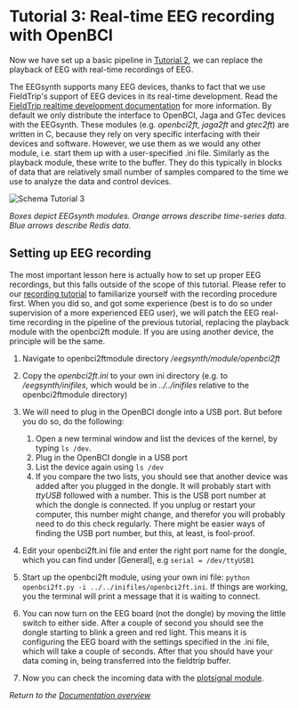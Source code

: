 # Tutorial 3: Real-time EEG recording with OpenBCI

Now we have set up a basic pipeline in [Tutorial 2](tutorial2.md), we can replace the playback of EEG with real-time recordings of EEG.

The EEGsynth supports many EEG devices, thanks to fact that we use FieldTrip's support of EEG devices in its real-time development.
Read the [FieldTrip realtime development documentation](http://www.fieldtriptoolbox.org/development/realtime/implementation)
for more information. By default we only distribute the interface to OpenBCI, Jaga and GTec devices with the EEGsynth. These modules (e.g. _openbci2ft_, _jaga2ft_ and _gtec2ft_) are written in C, because they rely on very specific interfacing with their devices and software. However, we use them as we would any other module, i.e. start them up with a user-specified .ini file. Similarly as the playback module, these write to the buffer. They do this typically in blocks of data that are relatively small number of samples compared to the time we use to analyze the data and control devices.

![Schema Tutorial 3](figures/Tutorial3.png)

_Boxes depict EEGsynth modules. Orange arrows describe time-series data. Blue arrows describe Redis data._

## Setting up EEG recording

The most important lesson here is actually how to set up proper EEG recordings, but this falls outside of the scope of this tutorial. Please refer to our [recording tutorial](https://braincontrolclub.miraheze.org/wiki/Recording_tutorial "Recording tutorial") to familiarize yourself with the recording procedure first. When you did so, and got some experience (best is to do so under supervision of a more experienced EEG user), we will patch the EEG real-time recording in the pipeline of the previous tutorial, replacing the playback module with the openbci2ft module. If you are using another device, the principle will be the same.

1.  Navigate to openbci2ftmodule directory _/eegsynth/module/openbci2ft_
2.  Copy the _openbci2ft.ini_ to your own ini directory (e.g. to _/eegsynth/inifiles_,
    which would be in _../../inifiles_ relative to the openbci2ftmodule directory)
3.  We will need to plug in the OpenBCI dongle into a USB port. But before you do so, do the following:

    1.  Open a new terminal window and list the devices of the kernel, by typing `ls /dev`.
    2.  Plug in the OpenBCI dongle in a USB port
    3.  List the device again using `ls /dev`
    4.  If you compare the two lists, you should see that another device was added after you plugged in the dongle. It will probably start with _ttyUSB_ followed with a number. This is the USB port number at which the dongle is connected. If you unplug or restart your computer, this number might change, and therefor you will probably need to do this check regularly. There might be easier ways of finding the USB port number, but this, at least, is fool-proof.

4.  Edit your openbci2ft.ini file and enter the right port name for the dongle, which you can find under [General], e.g `serial = /dev/ttyUSB1`
5.  Start up the openbci2ft module, using your own ini file: `python openbci2ft.py -i ../../inifiles/openbci2ft.ini`. If things are working, you the terminal will print a message that it is waiting to connect.
6.  You can now turn on the EEG board (not the dongle) by moving the little switch to either side. After a couple of second you should see the dongle starting to blink a green and red light. This means it is configuring the EEG board with the settings specified in the .ini file, which will take a couple of seconds. After that you should have your data coming in, being transferred into the fieldtrip buffer.
7.  Now you can check the incoming data with the [plotsignal module](../module/plotsignal).

_Return to the [Documentation overview](README.md)_
